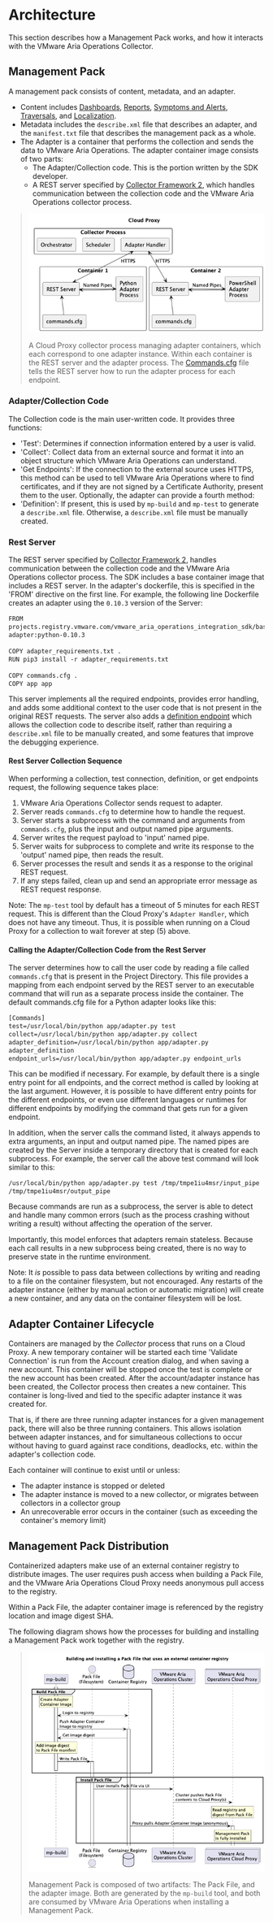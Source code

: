 Architecture
============

This section describes how a Management Pack works, and how it interacts with the VMware 
Aria Operations Collector.

## Management Pack
A management pack consists of content, metadata, and an adapter.

* Content includes [Dashboards](./adding_content.md#adding-a-dashboard), 
  [Reports](./adding_content.md#adding-a-report-template), 
  [Symptoms and Alerts](./adding_content.md#adding-alert-definitions), 
  [Traversals](./adding_content.md#adding-a-traversal), and
  [Localization](./adding_content.md#adding-localization).
* Metadata includes the `describe.xml` file that describes an adapter, and the 
  `manifest.txt` file that describes the management pack as a whole.
* The Adapter is a container that performs the collection and sends the data to 
  VMware Aria Operations. The adapter container image consists of two parts:
  * The Adapter/Collection code. This is the portion written by the SDK developer.
  * A REST server specified by [Collector Framework 2](../vmware_aria_operations_integration_sdk/api/vmware-aria-operations-collector-fwk2.json),
    which handles communication between the collection code and the VMware Aria 
    Operations collector process.

> ![Cloud Proxy Components running two Adapter Container Images](cloud-proxy-components.png)
> 
> A Cloud Proxy collector process managing adapter containers, which each correspond to
> one adapter instance. Within each container is the REST server and the adapter 
> process. The [Commands.cfg](#commandscfg) file tells the REST server how to run the
> adapter process for each endpoint.
 
### Adapter/Collection Code
The Collection code is the main user-written code. It provides three functions:
* 'Test': Determines if connection information entered by a user is valid.
* 'Collect': Collect data from an external source and format it into an object structure 
   which VMware Aria Operations can understand.
* 'Get Endpoints': If the connection to the external source uses HTTPS, this method can
   be used to tell VMware Aria Operations where to find certificates, and if they are
   not signed by a Certificate Authority, present them to the user.
Optionally, the adapter can provide a fourth method:
* 'Definition': If present, this is used by `mp-build` and `mp-test` to 
   generate a `describe.xml` file. Otherwise, a `describe.xml` file must be manually
   created. 

### Rest Server
The REST server specified by [Collector Framework 2](../vmware_aria_operations_integration_sdk/api/vmware-aria-operations-collector-fwk2.json),
handles communication between the collection code and the VMware Aria Operations 
collector process. The SDK includes a base container image that includes a REST 
server. In the adapter's dockerfile, this is specified in the 'FROM' directive on the 
first line. For example, the following line Dockerfile creates an adapter using the
`0.10.3` version of the Server:
```
FROM projects.registry.vmware.com/vmware_aria_operations_integration_sdk/base-adapter:python-0.10.3

COPY adapter_requirements.txt .
RUN pip3 install -r adapter_requirements.txt

COPY commands.cfg .
COPY app app
```

This server implements all the required endpoints, provides error handling, and adds 
some additional context to the user code that is not present in the original REST 
requests. The server also adds a [definition endpoint](../vmware_aria_operations_integration_sdk/api/integration-sdk-definition-endpoint.json)
which allows the collection code to describe itself, rather than requiring a 
`describe.xml` file to be manually created, and some features that improve the debugging
experience.

#### Rest Server Collection Sequence
When performing a collection, test connection, definition, or get endpoints request,
the following sequence takes place:
1. VMware Aria Operations Collector sends request to adapter.
2. Server reads `commands.cfg` to determine how to handle the request.
3. Server starts a subprocess with the command and arguments from `commands.cfg`, plus
   the input and output named pipe arguments.
4. Server writes the request payload to 'input' named pipe.
5. Server waits for subprocess to complete and write its response to the 'output'
   named pipe, then reads the result.
6. Server processes the result and sends it as a response to the original REST request.
7. If any steps failed, clean up and send an appropriate error message as REST request
   response.

Note: The `mp-test` tool by default has a timeout of 5 minutes for each REST request.
This is different than the Cloud Proxy's `Adapter Handler`, which does not have any
timeout. Thus, it is possible when running on a Cloud Proxy for a collection to
wait forever at step (5) above.

#### Calling the Adapter/Collection Code from the Rest Server
The server determines how to call the user code by reading a file called `commands.cfg` 
that is present in the Project Directory. This file provides a mapping from each 
endpoint served by the REST server to an executable command that will run as a separate 
process inside the container. 
The default commands.cfg file for a Python adapter looks like this:
```
[Commands]
test=/usr/local/bin/python app/adapter.py test
collect=/usr/local/bin/python app/adapter.py collect
adapter_definition=/usr/local/bin/python app/adapter.py adapter_definition
endpoint_urls=/usr/local/bin/python app/adapter.py endpoint_urls
```
This can be modified if necessary. For example, by default there is a single entry
point for all endpoints, and the correct method is called by looking at the last
argument. However, it is possible to have different entry points for the different
endpoints, or even use different languages or runtimes for different endpoints by
modifying the command that gets run for a given endpoint.

In addition, when the server calls the command listed, it always appends to extra
arguments, an input and output named pipe. The named pipes are created by the Server
inside a temporary directory that is created for each subprocess. For example, the
server call the above test command will look similar to this:
```
/usr/local/bin/python app/adapter.py test /tmp/tmpe1iu4msr/input_pipe /tmp/tmpe1iu4msr/output_pipe
```

Because commands are run as a subprocess, the server is able to detect and handle many
common errors (such as the process crashing without writing a result) without affecting
the operation of the server.

Importantly, this model enforces that adapters remain stateless. Because each call 
results in a new subprocess being created, there is no way to preserve state in the
runtime environment. 
 
Note: It _is_ possible to pass data between collections by writing and reading to a 
file on the container filesystem, but not encouraged. Any restarts of the adapter 
instance (either by manual action or automatic migration) will create a new container, 
and any data on the container filesystem will be lost.


## Adapter Container Lifecycle
Containers are managed by the _Collector_ process that runs on a Cloud Proxy. A new
temporary container will be started each time 'Validate Connection' is run from the
Account creation dialog, and when saving a new account. This container will be stopped
once the test is complete or the new account has been created. After the account/adapter
instance has been created, the Collector process then creates a new container. This
container is long-lived and tied to the specific adapter instance it was created for.

That is, if there are three running adapter instances for a given management pack,
there will also be three running containers. This allows isolation between adapter
instances, and for simultaneous collections to occur without having to guard against
race conditions, deadlocks, etc. within the adapter's collection code.

Each container will continue to exist until or unless:
* The adapter instance is stopped or deleted
* The adapter instance is moved to a new collector, or migrates between collectors in a
  collector group
* An unrecoverable error occurs in the container (such as exceeding the container's
  memory limit)

## Management Pack Distribution
Containerized adapters make use of an external container registry to distribute images.
The user requires push access when building a Pack File, and the VMware Aria Operations
Cloud Proxy needs anonymous pull access to the registry.

Within a Pack File, the adapter container image is referenced by the registry location
and image digest SHA.

The following diagram shows how the processes for building and installing a Management 
Pack work together with the registry.

> ![Building and installing a Pack File](registry.png)
> 
> Management Pack is composed of two artifacts: The Pack File, and the adapter image.
> Both are generated by the `mp-build` tool, and both are consumed by VMware Aria 
> Operations when installing a Management Pack.


